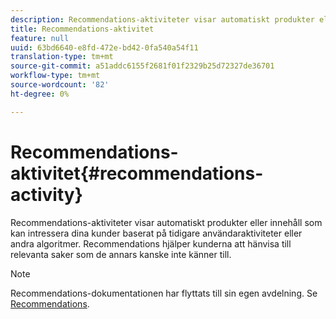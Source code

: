 ```yaml
---
description: Recommendations-aktiviteter visar automatiskt produkter eller innehåll som kan intressera dina kunder baserat på tidigare användaraktiviteter eller andra algoritmer. Recommendations hjälper kunderna att hänvisa till relevanta saker som de annars kanske inte känner till.
title: Recommendations-aktivitet
feature: null
uuid: 63bd6640-e8fd-472e-bd42-0fa540a54f11
translation-type: tm+mt
source-git-commit: a51addc6155f2681f01f2329b25d72327de36701
workflow-type: tm+mt
source-wordcount: '82'
ht-degree: 0%

---
```



# Recommendations-aktivitet{#recommendations-activity}

Recommendations-aktiviteter visar automatiskt produkter eller innehåll som kan intressera dina kunder baserat på tidigare användaraktiviteter eller andra algoritmer. Recommendations hjälper kunderna att hänvisa till relevanta saker som de annars kanske inte känner till.

>[!NOTE]
>
>Recommendations-dokumentationen har flyttats till sin egen avdelning. Se [Recommendations](../c-recommendations/recommendations.md#concept_7556C8A4543942F2A77B13A29339C0C0).


